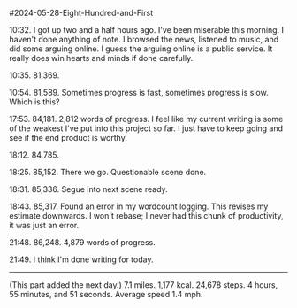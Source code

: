 #2024-05-28-Eight-Hundred-and-First

10:32.  I got up two and a half hours ago.  I've been miserable this morning.  I haven't done anything of note.  I browsed the news, listened to music, and did some arguing online.  I guess the arguing online is a public service.  It really does win hearts and minds if done carefully.

10:35.  81,369.

10:54.  81,589.  Sometimes progress is fast, sometimes progress is slow.  Which is this?

17:53.  84,181.  2,812 words of progress.  I feel like my current writing is some of the weakest I've put into this project so far.  I just have to keep going and see if the end product is worthy.

18:12.  84,785.

18:25.  85,152.  There we go.  Questionable scene done.

18:31.  85,336.  Segue into next scene ready.

18:43.  85,317.  Found an error in my wordcount logging.  This revises my estimate downwards.  I won't rebase; I never had this chunk of productivity, it was just an error.

21:48.  86,248.  4,879 words of progress.

21:49.  I think I'm done writing for today.

---
(This part added the next day.)  7.1 miles.  1,177 kcal.  24,678 steps.  4 hours, 55 minutes, and 51 seconds.  Average speed 1.4 mph.